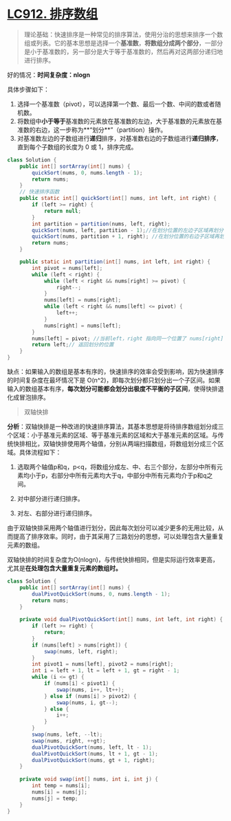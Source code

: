 # [LC912. 排序数组 ](https://github.com/HealUP/MyBlog/issues/17)

> 理论基础：快速排序是一种常见的排序算法，使用分治的思想来排序一个数组或列表。它的基本思想是选择一个**基准数**，**将数组分成两个部分**，一部分是小于基准数的，另一部分是大于等于基准数的，然后再对这两部分递归地进行排序。

好的情况：**时间复杂度：nlogn**

具体步骤如下：

1. 选择一个基准数（pivot），可以选择第一个数、最后一个数、中间的数或者随机数。
2. 将数组中**小于等于**基准数的元素放在基准数的左边，大于基准数的元素放在基准数的右边，这一步称为**“划分**”（partition）操作。
3. 对基准数左边的子数组进行**递归**排序，对基准数右边的子数组进行**递归排序**，直到每个子数组的长度为 0 或 1，排序完成。

```JAVA
class Solution {
    public int[] sortArray(int[] nums) {
        quickSort(nums, 0, nums.length - 1);
        return nums;
    }
    // 快速排序函数
    public static int[] quickSort(int[] nums, int left, int right) {
        if (left >= right) {
            return null;
        }
        int partition = partition(nums, left, right);
        quickSort(nums, left, partition - 1);//在划分位置的左边子区域再划分，直到不可划分left >= right不能进循环条件
        quickSort(nums, partition + 1, right); //在划分位置的右边子区域再划分，直到不可划分left >= right不能进循环条件
        return nums;
    }

    public static int partition(int[] nums, int left, int right) {
        int pivot = nums[left];
        while (left < right) {
            while (left < right && nums[right] >= pivot) {
                right--;
            }
            nums[left] = nums[right];
            while (left < right && nums[left] <= pivot) {
                left++;
            }
            nums[right] = nums[left];
        }
        nums[left] = pivot; //当前left，right 指向同一个位置了 nums[right] = pivot也行
        return left;// 返回划分的位置
    }
}
```

缺点：如果输入的数组是基本有序的，快速排序的效率会受到影响，因为快速排序的时间复杂度在最坏情况下是 O(n^2)，即每次划分都只划分出一个子区间。如果输入的数组基本有序，**每次划分可能都会划分出极度不平衡的子区间**，使得快排退化成冒泡排序。

> 双轴快排

**分析**：双轴快排是一种改进的快速排序算法，其基本思想是将待排序数组划分成三个区域：小于基准元素的区域、等于基准元素的区域和大于基准元素的区域。与传统快排相比，双轴快排使用两个轴值，分别从两端扫描数组，将数组划分成三个区域。具体流程如下：

1. 选取两个轴值p和q，p<q，将数组分成左、中、右三个部分，左部分中所有元素均小于p，右部分中所有元素均大于q，中部分中所有元素均介于p和q之间。

2. 对中部分进行递归排序。

3. 对左、右部分进行递归排序。

由于双轴快排采用两个轴值进行划分，因此每次划分可以减少更多的无用比较，从而提高了排序效率。同时，由于其采用了三路划分的思想，可以处理包含大量重复元素的数组。

双轴快排的时间复杂度为O(nlogn)，与传统快排相同，但是实际运行效率更高，尤其是**在处理包含大量重复元素的数组时。**

```java
class Solution {
    public int[] sortArray(int[] nums) {
        dualPivotQuickSort(nums, 0, nums.length - 1);
        return nums;
    }
    
    private void dualPivotQuickSort(int[] nums, int left, int right) {
        if (left >= right) {
            return;
        }
        if (nums[left] > nums[right]) {
            swap(nums, left, right);
        }
        int pivot1 = nums[left], pivot2 = nums[right];
        int i = left + 1, lt = left + 1, gt = right - 1;
        while (i <= gt) {
            if (nums[i] < pivot1) {
                swap(nums, i++, lt++);
            } else if (nums[i] > pivot2) {
                swap(nums, i, gt--);
            } else {
                i++;
            }
        }
        swap(nums, left, --lt);
        swap(nums, right, ++gt);
        dualPivotQuickSort(nums, left, lt - 1);
        dualPivotQuickSort(nums, lt + 1, gt - 1);
        dualPivotQuickSort(nums, gt + 1, right);
    }
    
    private void swap(int[] nums, int i, int j) {
        int temp = nums[i];
        nums[i] = nums[j];
        nums[j] = temp;
    }
}

```







